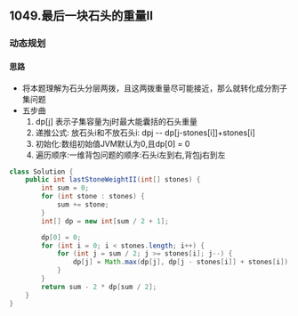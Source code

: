 ## 1049.最后一块石头的重量Ⅱ
### 动态规划
#### 思路
- 将本题理解为石头分层两拨，且这两拨重量尽可能接近，那么就转化成分割子集问题
- 五步曲
  1. dp[j] 表示子集容量为j时最大能囊括的石头重量
  2. 递推公式: 放石头i和不放石头i: dp[j](这里遍历背包容量是倒叙,那么不放石头i的dp[j]就是上一轮循环i-1时的值) -- dp[j-stones[i]]+stones[i]
  3. 初始化:数组初始值JVM默认为0,且dp[0] = 0
  4. 遍历顺序:一维背包问题的顺序:石头i左到右,背包j右到左

```java
class Solution {
    public int lastStoneWeightII(int[] stones) {
        int sum = 0;
        for (int stone : stones) {
            sum += stone;
        }
        int[] dp = new int[sum / 2 + 1];

        dp[0] = 0;
        for (int i = 0; i < stones.length; i++) {
            for (int j = sum / 2; j >= stones[i]; j--) {
                dp[j] = Math.max(dp[j], dp[j - stones[i]] + stones[i]);
            }
        }
        return sum - 2 * dp[sum / 2];
    }
}
```